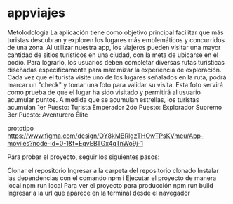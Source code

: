 # appviajes

Metolodologia
La aplicación tiene como objetivo principal facilitar que más turistas descubran y exploren los lugares más emblemáticos y concurridos de una zona. 
Al utilizar nuestra app, los viajeros pueden visitar una mayor cantidad de sitios turísticos en una ciudad, con la meta de ubicarse en el podio. 
Para lograrlo, los usuarios deben completar diversas rutas turísticas diseñadas específicamente para maximizar la experiencia de exploración. Cada vez que el turista visite uno de los lugares señalados en la ruta, podrá marcar un "check" y tomar una foto para validar su visita. Esta foto servirá como prueba de que el lugar ha sido visitado y permitirá al usuario acumular puntos.
A medida que se acumulan estrellas, los turistas acumulan 
     1er Puesto: Turista Emperador
     2do Puesto: Explorador Supremo
     3er Puesto: Aventurero Élite

prototipo
https://www.figma.com/design/OY8kMBRlgzTHOwTPsKVmeu/App-moviles?node-id=0-1&t=EqvEBTGx4qTnWo9j-1



Para probar el proyecto, seguir los siguientes pasos:

Clonar el repositorio
Ingresar a la carpeta del repositorio clonado
Instalar las dependencias con el comando npm i
Ejecutar el proyecto de manera local npm run local
Para ver el proyecto para producción npm run build
Ingresar a la url que aparece en la terminal desde el navegador
